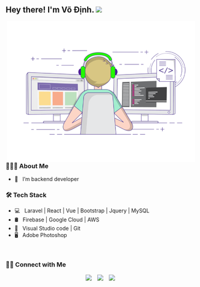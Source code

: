 <h2> Hey there! I'm Võ Định. <img src="https://github.com/souvikguria98/souvikguria98/blob/master/Hi.gif" width="25"></h2>
<img align="right" alt="GIF" src="https://raw.githubusercontent.com/devSouvik/devSouvik/master/gif3.gif" width="500"/>

<h3> 👨🏻‍💻 About Me </h3>

- 🔭 &nbsp; I’m backend developer

<h3>🛠 Tech Stack</h3>

- 💻 &nbsp; Laravel | React | Vue | Bootstrap | Jquery | MySQL 
- 🛢 &nbsp; Firebase | Google Cloud | AWS
- 🔧 &nbsp; Visual Studio code | Git
- 🖥 &nbsp;  Adobe Photoshop

<br>

<h3> 🤝🏻 Connect with Me </h3>

<p align="center" style="
    text-align: center;
    justify-content: center;
    align-items: center;
    display: flex;
    grid-column-gap: 15px;
">
  <a href="https://www.facebook.com/vodinhht20/" target="_blank" rel="noopener noreferrer">
    <img src="https://upload.wikimedia.org/wikipedia/commons/thumb/0/05/Facebook_Logo_%282019%29.png/800px-Facebook_Logo_%282019%29.png" width="45" />
  </a>  
  <a href="mailto:vodinh2000ht@gmail.com" rel="noopener noreferrer">
    <img src="https://upload.wikimedia.org/wikipedia/commons/thumb/7/7e/Gmail_icon_%282020%29.svg/2560px-Gmail_icon_%282020%29.svg.png" width="50" />
  </a>
    <a href="https://www.youtube.com/channel/UCcmv3sFv1wqAYhSeyoAUjyg">
    <img src="https://vudigital.co/wp-content/uploads/2021/12/icon-YouTube.png" width="55" />
  </a>
</p>
